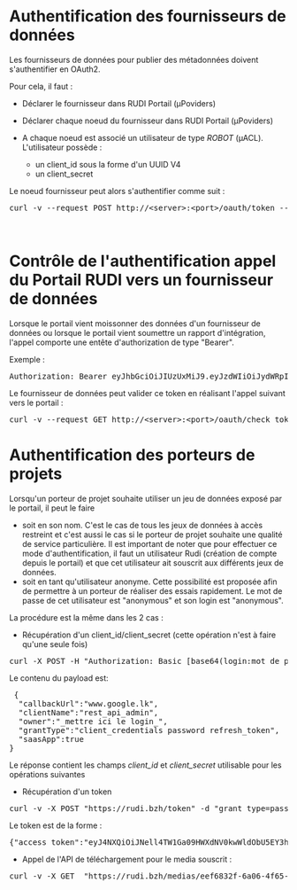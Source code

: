 # Authentification des fournisseurs de données 

Les fournisseurs de données pour publier des métadonnées doivent s'authentifier en OAuth2.

Pour cela, il faut :
* Déclarer le fournisseur dans RUDI Portail (µPoviders)
* Déclarer chaque noeud du fournisseur dans RUDI Portail (µPoviders)
* A chaque noeud est associé un utilisateur de type _ROBOT_  (µACL). L'utilisateur possède :

  * un client_id sous la forme d'un UUID V4
  * un client_secret 

Le noeud fournisseur peut alors s'authentifier comme suit :

<pre>
curl -v --request POST http://&lt;server>:&lt;port>/oauth/token --data "grant_type=password" --data "username=&lt;username>" --data "password=&lt;client_password>" --data "scope=&lt;liste des scopes séparés par des virgules>" --data "client_id=&lt;client_id>" -H "Authorization:Basic &lt;encodage en base 64 de la chaine &lt:client_id:client_password>"


</pre>


# Contrôle de l'authentification appel du Portail RUDI vers un fournisseur de données

Lorsque le portail vient moissonner des données d'un fournisseur de données ou lorsque le portail vient soumettre un rapport d'intégration, l'appel comporte une entête d'authorization de type "Bearer".

Exemple :
<pre>
Authorization: Bearer eyJhbGciOiJIUzUxMiJ9.eyJzdWIiOiJydWRpIiwiY29ubmVjdGVkVXNlciI6eyJsb2dpbiI6InJ1ZGkiLCJ0eXBlIjoiUEVSU09OIiwiZmlyc3RuYW1lIjoicnVkaSIsImxhc3RuYW1lIjoicnVkaSIsImVtYWlsIjpudWxsLCJvcmdhbml6YXRpb24iOiJydWRpIiwicm9sZXMiOlsiQURNSU5JU1RSQVRPUiJdfSwiZXhwIjoxNjE0NjE5Nzc2LCJpYXQiOjE2MTQ2MTYxNzZ9.Em7yclposciDOll-Dgv9O6jGDE-GsVEHp9dYKyfYNCyPTAambdGqtnl--Zw0DidCf0_JCghXlpznMIteUPdHnQ
</pre>

Le fournisseur de données peut valider ce token en réalisant l'appel suivant vers le portail :

<pre>
curl -v --request GET http://&lt;server>:&lt;port>/oauth/check_token?token=&ltvaleur du token>
</pre>

# Authentification des porteurs de projets

Lorsqu'un porteur de projet souhaite utiliser un jeu de données exposé par le portail, il peut le faire 
* soit en son nom. C'est le cas de tous les jeux de données à accès restreint et c'est aussi le cas si le porteur de projet souhaite une qualité de service particulière. Il est important de noter que pour effectuer ce mode d'authentification, il faut un utilisateur Rudi (création de compte depuis le portail) et que cet utilisateur ait souscrit aux différents jeux de données.
* soit en tant qu'utilisateur anonyme. Cette possibilité est proposée afin de permettre à un porteur de réaliser des essais rapidement. Le mot de passe de cet utilisateur est "anonymous" et son login est "anonymous".

La procédure est la même dans les 2 cas :
* Récupération d'un client_id/client_secret (cette opération n'est à faire qu'une seule fois)

<pre>
curl -X POST -H "Authorization: Basic [base64(login:mot de passe)]" -k -v -H "Content-Type: application/json" -d @payload.json https://rudi.bzh/client-registration/v0.17/register > clientkey.json
</pre>

Le contenu du payload est:
<pre>
 {
  "callbackUrl":"www.google.lk",
  "clientName":"rest_api_admin",
  "owner":"_mettre ici le login_",
  "grantType":"client_credentials password refresh_token",
  "saasApp":true
}
</pre>

Le réponse contient les champs _client_id_ et _client_secret_ utilisable pour les opérations suivantes

* Récupération d'un token 

<pre>
curl -v -X POST "https://rudi.bzh/token" -d "grant_type=password&username=[client_id]&password=[client_secret]" -H "Authorization: Basic [base64(client_id:client_secret)]"
</pre>

Le token est de la forme :
<pre>
{"access_token":"eyJ4NXQiOiJNell4TW1Ga09HWXdNV0kwWldObU5EY3hOR1l3WW1NNFpUQTNNV0kyTkRBelpHUXpOR00wWkdSbE5qSmtPREZrWkRSaU9URmtNV0ZoTXpVMlpHVmxOZyIsImtpZCI6Ik16WXhNbUZrT0dZd01XSTBaV05tTkRjeE5HWXdZbU00WlRBM01XSTJOREF6WkdRek5HTTBaR1JsTmpKa09ERmtaRFJpT1RGa01XRmhNelUyWkdWbE5nX1JTMjU2IiwiYWxnIjoiUlMyNTYifQ.eyJzdWIiOiJhbm9ueW1vdXMiLCJhdXQiOiJBUFBMSUNBVElPTl9VU0VSIiwiYXVkIjoiSEQwZnVmak1YaDdUYUp1bDM0OEd2TF8zY25jYSIsIm5iZiI6MTYzNjU0MTA0OSwiYXpwIjoiSEQwZnVmak1YaDdUYUp1bDM0OEd2TF8zY25jYSIsImlzcyI6Imh0dHBzOlwvXC9sb2NhbGhvc3Q6OTQ0M1wvb2F1dGgyXC90b2tlbiIsImV4cCI6MTYzNjU0NDY0OSwiaWF0IjoxNjM2NTQxMDQ5LCJqdGkiOiI1YWEyYzRkYy1jMGZhLTQ2ODItYjJiNi1mODAwMmJmODExYjAifQ.p0lNY8SClAVqUCWdH6ImWCUTOp_qnqnGROP1fcpbKgxUK5KSBovqMbiRkKXtZeCs6BLOPgXxEBgy7FqtlROB1jkOs_n-sB6tjTzGvKrdCruJT4nJGVP5toUVqALsTP_rHWFsN6l_llFUymxxaLkGDSR9b_mxjyh5_8R39I7qhH4TM58icJdc9WcIaBVgxky8suJzmZ3QvZT49_toFbcRaawcPxDFwrXbLbxvdGAk1k2-cSj3Sm59a7pYZoCufQFcGPsag8UVswkKGT46qa3oVvf3G2cU9ceJLXefElwpw509pA80lMUwq4c58UpFQX28LRw-cK3DgDF7oX9EUnDn-w","refresh_token":"cd8e4abd-5a14-3bfc-9b93-c225a9535ec3","token_type":"Bearer","expires_in":3600}
</pre>

* Appel de l'API de téléchargement pour le media souscrit :

<pre>
curl -v -X GET  "https://rudi.bzh/medias/eef6832f-6a06-4f65-8f95-a533ac8926a7/dwnl/1.0.0" -H "Authorization: Bearer [l'access token retourné par l'appel précédent]" 
</pre>


